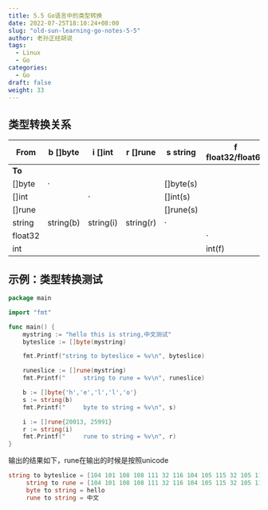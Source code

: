 ```yaml
---
title: 5.5 Go语言中的类型转换
date: 2022-07-25T18:10:24+08:00
slug: "old-sun-learning-go-notes-5-5"
author: 老孙正经胡说
tags:
  - Linux
  - Go
categories:
  - Go
draft: false
weight: 33
---
```


## 类型转换关系
| From | b []byte | i []int | r []rune | s string | f float32/float64 | i int |
| --- | --- | --- | --- | --- | --- | --- |
| **To** |  |  |  |  |  |  |
| []byte | · |  |  | []byte(s) |  |  |
| []int |  | · |  | []int(s) |  |  |
| []rune |  |  |  | []rune(s) |  |  |
| string | string(b) | string(i) | string(r) | · |  |  |
| float32 |  |  |  |  | · | float32(i) |
| int |  |  |  |  | int(f) | · |

## 示例：类型转换测试

```go
package main

import "fmt"

func main() {
    mystring := "hello this is string,中文测试"
    byteslice := []byte(mystring)

    fmt.Printf("string to byteslice = %v\n", byteslice)

    runeslice := []rune(mystring)
    fmt.Printf("     string to rune = %v\n", runeslice)

    b := []byte{'h','e','l','l','o'}
    s := string(b)
    fmt.Printf("     byte to string = %v\n", s)

    i := []rune{20013, 25991}
    r := string(i)
    fmt.Printf("     rune to string = %v\n", r)
}
```

输出的结果如下，rune在输出的时候是按照unicode

```go
string to byteslice = [104 101 108 108 111 32 116 104 105 115 32 105 115 32 115 116 114 105 110 103 44 228 184 173 230 150 135 230 181 139 232 175 149]
     string to rune = [104 101 108 108 111 32 116 104 105 115 32 105 115 32 115 116 114 105 110 103 44 20013 25991 27979 35797]
     byte to string = hello
     rune to string = 中文
```